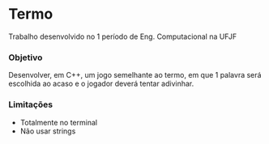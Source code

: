 # Termo
Trabalho desenvolvido no 1 período de Eng. Computacional na UFJF
### Objetivo
Desenvolver, em C++, um jogo semelhante ao termo, em que 1 palavra será escolhida ao acaso e o jogador deverá tentar adivinhar.
### Limitações
* Totalmente no terminal
* Não usar strings